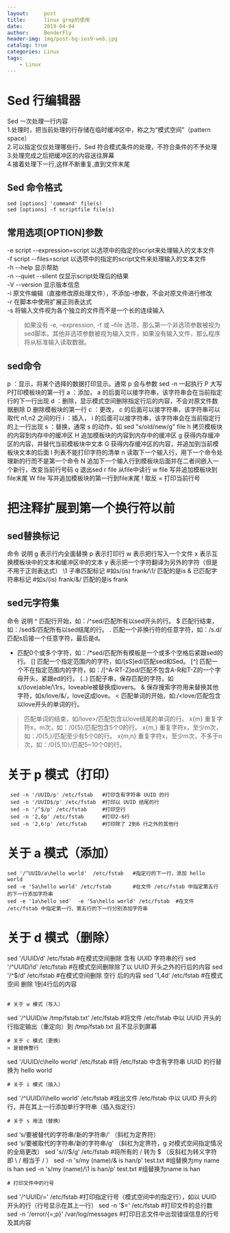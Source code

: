```yaml
---
layout:     post
title:      linux grep的使用
date:       2019-04-04
author:     BenderFly
header-img: img/post-bg-ios9-web.jpg
catalog: true
categories: Linux
tags:
    - Linux
--- 
```


# Sed 行编辑器
Sed 一次处理一行内容   
1.处理时，把当前处理的行存储在临时缓冲区中，称之为“模式空间”（pattern space）   
2.可以指定仅仅处理哪些行，Sed 符合模式条件的处理，不符合条件的不予处理   
3.处理完成之后把缓冲区的内容送往屏幕   
4.接着处理下一行,这样不断重复,直到文件末尾   

## Sed 命令格式
```
sed [options] 'command' file(s)
sed [options] -f scriptfile file(s)
```
## 常用选项[OPTION]参数
-e script	--expression=script	以选项中的指定的script来处理输入的文本文件   
-f script	--files=script	以选项中的指定的script文件来处理输入的文本文件   
-h	--help	显示帮助   
-n	--quiet --silent	仅显示script处理后的结果   
-V	--version	显示版本信息   
-i  原文件编辑（直接修改原处理文件），不添加-i参数，不会对原文件进行修改   
-r  在脚本中使用扩展正则表达式   
-s  将输入文件视为各个独立的文件而不是一个长的连续输入    

> 如果没有 -e, –expression, -f 或 –file 选项，那么第一个非选项参数被视为sed脚本。其他非选项参数被视为输入文件，如果没有输入文件，那么程序将从标准输入读取数据。

## sed命令
p ：显示，将某个选择的数据打印显示。通常 p 会与参数 sed -n 一起执行
P	大写P打印模板块的第一行
a ：添加， a 的后面可以接字符串，该字符串会在当前指定行的下一行出现
d ：删除，显示模式空间删除指定行后的内容，不会对原文件数据删除
D	删除模板块的第一行
c ：更改， c 的后面可以接字符串，该字符串可以取代 n1,n2 之间的行
i ：插入， i 的后面可以接字符串，该字符串会在当前指定行的上一行出现
s ：替换，通常 s 的动作，如 sed "s/old/new/g" file
h	拷贝模板块的内容到内存中的缓冲区
H	追加模板块的内容到内存中的缓冲区
g	获得内存缓冲区的内容，并替代当前模板块中文本
G	获得内存缓冲区的内容，并追加到当前模板块文本的后面
l	列表不能打印字符的清单
n	读取下一个输入行，用下一个命令处理新的行而不是第一个命令
N	追加下一个输入行到模板块后面并在二者间嵌入一个新行，改变当前行号码
q	退出sed
r file	从file中读行
w file	写并追加模板块到file末尾
W file	写并追加模板块的第一行到file末尾
!	取反
=	打印当前行号
#	把注释扩展到第一个换行符以前


## sed替换标记
命令	说明
g	表示行内全面替换
p	表示打印行
w	表示把行写入一个文件
x	表示互换模板块中的文本和缓冲区中的文本
y	表示把一个字符翻译为另外的字符（但是不用于正则表达式）
\1	子串匹配标记      #如s/\(is\) frank/\1/ 匹配的是is
&	已匹配字符串标记  #如s/\(is\) frank/&/ 匹配的是is frank


## sed元字符集
命令	说明
^	匹配行开始，如：/^sed/匹配所有以sed开头的行。
$	匹配行结束，如：/sed$/匹配所有以sed结尾的行。
.	匹配一个非换行符的任意字符，如：/s.d/匹配s后接一个任意字符，最后是d。
*	匹配0个或多个字符，如：/*sed/匹配所有模板是一个或多个空格后紧跟sed的行。
[]	匹配一个指定范围内的字符，如/[sS]ed/匹配sed和Sed。
[^]	匹配一个不在指定范围内的字符，如：/[^A-RT-Z]ed/匹配不包含A-R和T-Z的一个字母开头，紧跟ed的行。
(..)	匹配子串，保存匹配的字符，如s/(love)able/\1rs，loveable被替换成lovers。
&	保存搜索字符用来替换其他字符，如s/love/&/，love这成love。
<	匹配单词的开始，如:/<love/匹配包含以love开头的单词的行。
 >	匹配单词的结束，如/love>/匹配包含以love结尾的单词的行。
x{m}	重复字符x，m次，如：/0{5}/匹配包含5个0的行。
x{m,}	重复字符x，至少m次，如：/0{5,}/匹配至少有5个0的行。
x{m,n}	重复字符x，至少m次，不多于n次，如：/0{5,10}/匹配5~10个0的行。



# 关于 p 模式（打印）
```
 sed -n '/UUID/p' /etc/fstab   #打印含有字符串 UUID 的行
 sed -n '/UUID$/p' /etc/fstab  #打印以 UUID 结尾的行
 sed -n '/^$/p' /etc/fstab     #打印空行
 sed -n '2,6p' /etc/fstab      #打印2-6行
 sed -n '2,6!p' /etc/fstab     #打印除了 2到6 行之外的其他行
```

# 关于 a 模式（添加）
```
sed '/^UUID/a\hello world'  /etc/fstab   #指定行的下一行，添加 hello world
sed -e '5a\hello world' /etc/fstab       #在文件 /etc/fstab 中指定第五行的下一行添加字符串
sed -e '1a\hello sed'  -e '5a\hello world' /etc/fstab  #在文件 /etc/fstab 中指定第一行、第五行的下一行分别添加字符串
```

# 关于 d 模式（删除）
sed  '/UUID/d' /etc/fstab    #在模式空间删除 含有 UUID 字符串的行
sed  '/^UUID/!d' /etc/fstab  #在模式空间删除除了以 UUID 开头之外的行后的内容
sed  '/^$/d' /etc/fstab      #在模式空间删除 空行 后的内容
sed  '1,4d' /etc/fstab       #在模式空间 删除 1到4行后的内容
```

# 关于 w 模式（写入）
```
sed '/^UUID/w /tmp/fstab.txt' /etc/fstab  #将文件 /etc/fstab 中以 UUID 开头的行指定输出（重定向）到 /tmp/fstab.txt 且不显示到屏幕
```
# 关于 c 模式（更换）
> 是替换整行
```
sed '/UUID/c\hello world' /etc/fstab  #将 /etc/fstab 中含有字符串 UUID 的行替换为 hello world
```
# 关于 i 模式（插入）
```
sed '/^UUID/i\hello world' /etc/fstab  #找出文件 /etc/fstab 中以 UUID 开头的行，并在其上一行添加单行字符串（插入指定行）
```
# 关于 s 用法（替换）
```
sed ‘s/要被替代的字符串/新的字符串/’ （斜杠为定界符）  
sed ‘s/要被取代的字符串/新的字符串/g’ （斜杠为定界符，g 对模式空间指定情况的全局更改）
sed 's/\//$/g' /etc/fstab  #将所有的 / 转为 $ （反斜杠为转义字符即 \ / 相当于 / ）
sed -n 's/my \(name\)/& is han/p' test.txt   #组替换为my name is han
sed -n 's/my \(name\)/\1 is han/p' test.txt  #组替换为name is han
```
# 打印文件中的行号
```
sed '/^UUID/='  /etc/fstab  #打印指定行号（模式空间中的指定行），如以 UUID 开头的行（行号显示在其上一行）
sed -n '$=' /etc/fstab      #打印文件的总行数
sed -n '/error/{=;p}'  /var/log/messages  #打印日志文件中出现错误信息的行号及其内容
```